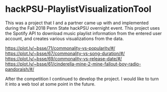 # hackPSU-PlaylistVisualizationTool

This was a project that I and a partner came up with and implemented during the Fall 2018 Penn State hackPSU overnight event. This project uses the Spotify API to download music playlist information from the entered user account, and creates various visualizations from the data. 

https://plot.ly/~bsse/71/commonality-vs-popularity/#/
https://plot.ly/~bsse/67/commonality-vs-song-duration/#/
https://plot.ly/~bsse/69/commonality-vs-release-date/#/
https://plot.ly/~bsse/61/cinderella-mine-2-mine-fallout-boy-radio-pandoraish/#/

After the competition I continued to develop the project. I would like to turn it into a web tool at some point in the future. 
